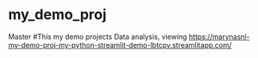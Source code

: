 # my_demo_proj
Master
#This my demo projects
Data analysis, viewing
https://marynasnl-my-demo-proj-my-python-streamlit-demo-lbtcpv.streamlitapp.com/
